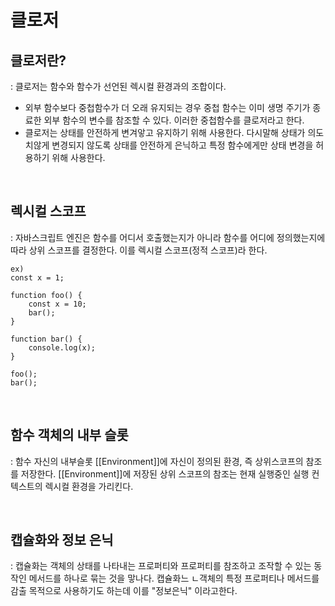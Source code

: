 # 클로저

## 클로저란?

: 클로저는 함수와 함수가 선언된 렉시컬 환경과의 조합이다.

- 외부 함수보다 중첩함수가 더 오래 유지되는 경우 중첩 함수는 이미 생명 주기가 종료한 외부 함수의 변수를 참조할 수 있다. 이러한 중첩함수를 클로저라고 한다.
- 클로저는 상태를 안전하게 변겨앟고 유지하기 위해 사용한다. 다시말해 상태가 의도치않게 변경되지 않도록 상태를 안전하게 은닉하고 특정 함수에게만 상태 변경을 허용하기 위해 사용한다.

<br/>

## 렉시컬 스코프

: 자바스크립트 엔진은 함수를 어디서 호출했는지가 아니라 함수를 어디에 정의했는지에 따라 상위 스코프를 결정한다. 이를 렉시컬 스코프(정적 스코프)라 한다.

```
ex)
const x = 1;

function foo() {
    const x = 10;
    bar();
}

function bar() {
    console.log(x);
}

foo();
bar();
```

<br/>

## 함수 객체의 내부 슬롯

: 함수 자신의 내부슬롯 [[Environment]]에 자신이 정의된 환경, 즉 상위스코프의 참조를 저장한다.
[[Environment]]에 저장된 상위 스코프의 참조는 현재 실행중인 실행 컨텍스트의 렉시컬 환경을 가리킨다.

<br/>

## 캡슐화와 정보 은닉

: 캡슐화는 객체의 상태를 나타내는 프로퍼티와 프로퍼티를 참조하고 조작할 수 있는 동작인 메서드를 하나로 묶는 것을 맣나다.
캡슐화느 ㄴ객체의 특정 프로퍼티나 메서드를 감출 목적으로 사용하기도 하는데 이를 "정보은닉" 이라고한다.
